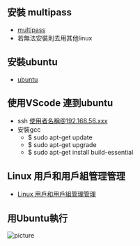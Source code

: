 ## 安裝 multipass 
* [multipass](https://multipass.run/?_ga=2.30218559.1492289971.1615984144-554578233.1615984144)
* 若無法安裝則去用其他linux
## 安裝ubuntu
* [ubuntu](https://www.kjnotes.com/linux/29)
## 使用VScode 連到ubuntu 
* ssh 使用者名稱@192.168.56.xxx
* 安裝gcc
    * $ sudo apt-get update
    * $ sudo apt-get upgrade
    * $ sudo apt-get install build-essential
## Linux 用戶和用戶組管理管理
* [Linux 用戶和用戶組管理管理](https://www.runoob.com/linux/linux-user-manage.html)
## 用Ubuntu執行
![picture]()
